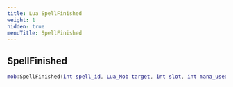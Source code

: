 ```yaml
---
title: Lua SpellFinished
weight: 1
hidden: true
menuTitle: SpellFinished
---
```

## SpellFinished
```lua
mob:SpellFinished(int spell_id, Lua_Mob target, int slot, int mana_used, uint32 inventory_slot, int resist_adjust, bool proc); -- bool
```